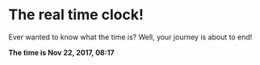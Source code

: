# The real time clock!

Ever wanted to know what the time is? Well, your journey is about to end!

**The time is Nov 22, 2017, 08:17**